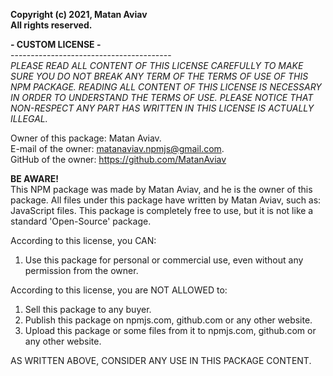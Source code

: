 **Copyright (c) 2021, Matan Aviav<BR />
All rights reserved.**

**- CUSTOM LICENSE -**<BR />----------------------------------------<BR />
*PLEASE READ ALL CONTENT OF THIS LICENSE CAREFULLY TO MAKE SURE YOU DO NOT BREAK ANY TERM OF THE TERMS OF USE OF THIS NPM PACKAGE.
READING ALL CONTENT OF THIS LICENSE IS NECESSARY IN ORDER TO UNDERSTAND THE TERMS OF USE.
PLEASE NOTICE THAT NON-RESPECT ANY PART HAS WRITTEN IN THIS LICENSE IS ACTUALLY ILLEGAL.*

Owner of this package: Matan Aviav.<BR />
E-mail of the owner: matanaviav.npmjs@gmail.com.<br />
GitHub of the owner: https://github.com/MatanAviav

**BE AWARE!**<BR />
This NPM package was made by Matan Aviav, and he is the owner of this package.
All files under this package have written by Matan Aviav, such as: JavaScript files.
This package is completely free to use, but it is not like a standard 'Open-Source' package.<br />

According to this license, you CAN:
1. Use this package for personal or commercial use, even without any permission from the owner.

According to this license, you are NOT ALLOWED to:
1. Sell this package to any buyer.
2. Publish this package on npmjs.com, github.com or any other website.
3. Upload this package or some files from it to npmjs.com, github.com or any other website.

AS WRITTEN ABOVE, CONSIDER ANY USE IN THIS PACKAGE CONTENT.
